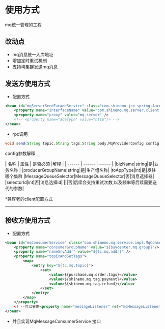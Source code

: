 # 使用方式
mq统一管理的工程 

## 改动点
* mq消息统一入库地址
* 增加定时重试机制
* 支持垮集群发送mq消息

## 发送方使用方式
* 配置方式

```xml
<bean id="mqServerSendFacadeService" class="com.shinemo.jce.spring.AaceConsumerBean" init-method="init">
    <property name="interfaceName" value="com.shinemo.mq.server.client.send.facade.MqServerSendFacadeService" />
    <property name="proxy" value="mq-server" />
    <!-- <property name="aceType" value="http"/> -->
</bean>
```

* rpc调用

```java
void send(String topic,String tags,String body,MqProviderConfig config)
```
config参数解释

| 名称 | 属性 | 是否必须 |解释 |
| ------ | ------ | ------ |
|bizName|string|是|业务名称 |
|producerGroupName|string|是|生产组名称|
|toAppType|int|是|发往哪个集群
|MessageQueueSelector|MessageQueueSelector|否|消息选择器|
|selectorId|int|否|消息选择id|
|||否|后续会支持重试次数,以及频率等后续需要迭代的参数|

*兼容老的client配置方式

--- 
## 接收方使用方式

* 配置方式

```xml
<bean id="mqConsumerService" class="com.shinemo.mq.service.impl.MqConsumerServiceImpl" init-method="init">
	<property name="consumerGroupName" value="${buycenter.mq.group}"/>
	<property name="nameSrvAddr" value="${tc.mq.addr}" />
	<property name="topicAndSetTags">
		<map>
			<entry key="${tc.mq.topic}">
				<set>
					<value>${purchase.mq.order.tags}</value>
					<value>${shinemo.mq.tag.payment}</value>
					<value>${shinemo.mq.tag.refund}</value>
				</set>
			</entry>
		</map>
	</property>
	<! --可以省略<property name="messageListener" ref="mqMessageListenerOrderly" /> -->
</bean>
```
* 并且实现MqMessageConsumerService 接口





